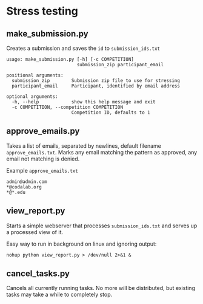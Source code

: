 Stress testing
==============



## make_submission.py

Creates a submission and saves the `id` to `submission_ids.txt`

```
usage: make_submission.py [-h] [-c COMPETITION]
                          submission_zip participant_email

positional arguments:
  submission_zip        Submission zip file to use for stressing
  participant_email     Participant, identified by email address

optional arguments:
  -h, --help            show this help message and exit
  -c COMPETITION, --competition COMPETITION
                        Competition ID, defaults to 1

```

## approve_emails.py

Takes a list of emails, separated by newlines, default filename `approve_emails.txt`. Marks any email
matching the pattern as approved, any email not matching is denied.

Example `approve_emails.txt`

```
admin@admin.com
*@codalab.org
*@*.edu
```


## view_report.py

Starts a simple webserver that processes `submission_ids.txt` and serves up a processed view of it.

Easy way to run in background on linux and ignoring output:

```
nohup python view_report.py > /dev/null 2>&1 &
```


## cancel_tasks.py

Cancels all currently running tasks. No more will be distributed, but existing tasks may take a while to completely
stop.
